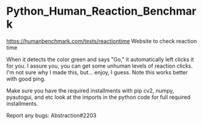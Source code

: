 # Python_Human_Reaction_Benchmark

https://humanbenchmark.com/tests/reactiontime Website to check reaction time 

When it detects the color green and says "Go," it automatically left clicks it for you. I assure you, you can get some unhuman levels of reaction clicks. I'm not sure why I made this, but... enjoy, I guess. Note this works better with good ping.

Make sure you have the required installments with pip cv2, numpy, pyautogui, and etc look at the imports in the python code for full required installments.

Report any bugs: Abstraction#2203
